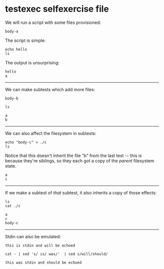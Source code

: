 testexec selfexercise file
==========================

We will run a script with some files provisioned:

[testmark]:# (whee/fs/a)
```
body-a
```

The script is simple:

[testmark]:# (whee/script)
```
echo hello
ls
```

The output is unsurprising:

[testmark]:# (whee/output)
```
hello
a
```

---

We can make subtests which add more files:

[testmark]:# (whee/then-more-files/fs/b)
```
body-b
```

[testmark]:# (whee/then-more-files/script)
```
ls
```

[testmark]:# (whee/then-more-files/output)
```
a
b
```

---

We can also affect the filesystem in subtests:

[testmark]:# (whee/then-touching-files/script)
```
echo "body-c" > ./c
ls
```

Notice that this doesn't inherit the file "b" from the last test --
this is because they're siblings, so they each got a copy of the *parent* filesystem state.

[testmark]:# (whee/then-touching-files/output)
```
a
c
```

---

If we make a subtest of *that* subtest, it also inherits a copy of those effects:

[testmark]:# (whee/then-touching-files/then-subtesting-again/script)
```
ls
cat ./c
```

[testmark]:# (whee/then-touching-files/then-subtesting-again/output)
```
a
c
body-c
```

---

Stdin can also be emulated:

[testmark]:# (using-stdin/input)
```
this is stdin and will be echoed
```


[testmark]:# (using-stdin/script)
```
cat - | sed 's/ is/ was/'  | sed s/will/should/
```

[testmark]:# (using-stdin/output)
```
this was stdin and should be echoed
```

